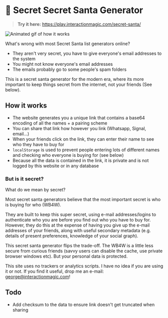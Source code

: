 # 🎅 Secret Secret Santa Generator

>
> **Try it here:** https://play.interactionmagic.com/secret-santa/
>

![Animated gif of how it works](<https://play.interactionmagic.com/secret-santa/marketing-assets/secret-secret-santa-receiver.gif>)

What's wrong with most Secret Santa list generators online?

+ They aren't very secret, you have to give everyone's email addresses to the system
+ You might not know everyone's email addresses
+ The emails probably go to some people's spam folders

This is a secret santa generator for the modern era, where its more important to keep things secret from the internet, not your friends (See below).

## How it works

+ The website generates you a unique link that contains a base64 encoding of all the names + a pairing scheme
+ You can share that link how however you link (Whatsapp, Signal, email...)
+ When your friends click on the link, they can enter their name to see who they have to buy for
+ `localStorage` is used to prevent people entering lots of different names and checking who everyone is buying for (see below)
+ Because all the data is contained in the link, it is private and is not logged by this website or in any database

### But is it secret?

What do we mean by secret?

Most secret santa generators believe that the most important secret is who is buying for who (WB4W).

They are built to keep this super secret, using e-mail addresses/logins to authenticate who you are before you find out who you have to buy for. However, they do this at the expense of having you give up the e-mail addresses of your friends, along with useful secondary metadata (e.g. details of present preferences, knowledge of your social graph).

This secret santa generator flips the trade-off. The WB4W is a little less secure from curious friends (savvy users can disable the cache, use private browser windows etc). But your personal data is protected.

This site uses no trackers or analytics scripts. I have no idea if you are using it or not. If you find it useful, drop me an e-mail: george@interactionmagic.com!



## Todo

+ Add checksum to the data to ensure link doesn't get truncated when sharing
